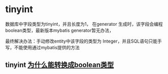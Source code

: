 # tinyint

数据库中字段类型为tinyint，并且长度为1， 在generator 生成时，该字段会编程boolean类型，最新版本mybatis generator暂无办法，

最终解决办法：手动修改entity中该字段的类型为 Integer，并且SQL语句只能手写，不能使用通过mybatis提供的方法


## tinyint [为什么能转换成boolean类型](https://blog.csdn.net/u013066244/article/details/121685595)